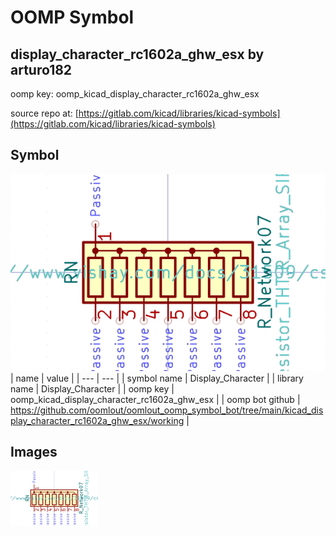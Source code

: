 # OOMP Symbol  
## display_character_rc1602a_ghw_esx  by arturo182  
  
oomp key: oomp_kicad_display_character_rc1602a_ghw_esx  
  
source repo at: [https://gitlab.com/kicad/libraries/kicad-symbols](https://gitlab.com/kicad/libraries/kicad-symbols)  
## Symbol  
  
[![working.png](working_600.png)](working.png)  
| name | value | 
| --- | --- | 
| symbol name | Display_Character | 
| library name | Display_Character | 
| oomp key | oomp_kicad_display_character_rc1602a_ghw_esx | 
| oomp bot github | https://github.com/oomlout/oomlout_oomp_symbol_bot/tree/main/kicad_display_character_rc1602a_ghw_esx/working | 
## Images  
  
[![working.png](working_140.png)](working.png)  
